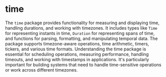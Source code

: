 # time

The `time` package provides functionality for measuring and displaying time, handling durations, and working with timezones. It includes types like `Time` for representing instants in time, `Duration` for representing spans of time, and functions for parsing, formatting, and manipulating temporal data. The package supports timezone-aware operations, time arithmetic, timers, tickers, and various time formats. Understanding the time package is essential for scheduling operations, measuring performance, handling timeouts, and working with timestamps in applications. It's particularly important for building systems that need to handle time-sensitive operations or work across different timezones.